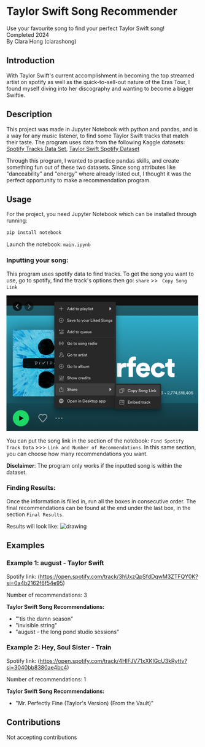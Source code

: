 # Taylor Swift Song Recommender
 Use your favourite song to find your perfect Taylor Swift song! \
 Completed 2024 \
 By Clara Hong (clarashong)

 ## Introduction
With Taylor Swift's current accomplishment in becoming the top streamed artist on spotify as well as the quick-to-sell-out nature of the Eras Tour, I found myself diving into her discography and wanting to become a bigger Swiftie. 

 ## Description 
This project was made in Jupyter Notebook with python and pandas, and is a way for any music listener, to find some Taylor Swift tracks that match their taste. The program uses data from the following Kaggle datasets: [Spotify Tracks Data Set](https://www.kaggle.com/datasets/maharshipandya/-spotify-tracks-dataset), 
[Taylor Swift Spotify Dataset](https://www.kaggle.com/datasets/jarredpriester/taylor-swift-spotify-dataset/data?select=taylor_swift_spotify.csv)

Through this program, I wanted to practice pandas skills, and create something fun out of these two datasets. Since song attributes like "danceability" and "energy" where already listed out, I thought it was the perfect opportunity to make a recommendation program. 

## Usage 

For the project, you need Jupyter Notebook which can be installed through running: 
```sh
pip install notebook
```
Launch the notebook: ``` main.ipynb ```

### Inputting your song: 
This program uses spotify data to find tracks. To get the song you want to use, go to spotify, find the track's options then go:  ```share``` >> ``` Copy Song Link```

<img src="Images/copyingLink.png" alt="drawing" width="500"/> 

You can put the song link in the section of the notebook: ```Find Spotify Track Data``` >>> 
```Link and Number of Recommendations```. In this same section, you can choose how many recommendations you want. 

**Disclaimer**: The program only works if the inputted song is within the dataset. 

### Finding Results: 

Once the information is filled in, run all the boxes in consecutive order. The final recommendations can be found at the end under the last box, in the section ```Final Results```. 

Results will look like: 
<img src="Images/results.png" alt="drawing" width="500"/> 

## Examples 
### Example 1: august - Taylor Swift 
Spotify link: 
(https://open.spotify.com/track/3hUxzQpSfdDqwM3ZTFQY0K?si=0a4b2162f6f54e95) 

Number of recommendations: 3

**Taylor Swift Song Recommendations:**
- "'tis the damn season" 
- "invisible string" 
- "august - the long pond studio sessions" 

### Example 2: Hey, Soul Sister - Train 
Spotify link:
(https://open.spotify.com/track/4HlFJV71xXKIGcU3kRyttv?si=3040bb8380ae4bc4)

Number of recommendations: 1

**Taylor Swift Song Recommendations:**
- "Mr. Perfectly Fine (Taylor's Version) (From the Vault)"

## Contributions
Not accepting contributions